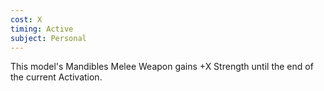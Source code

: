 ```yaml
---
cost: X
timing: Active
subject: Personal
---
```

This model's Mandibles Melee Weapon gains +X Strength until the end of the current Activation.